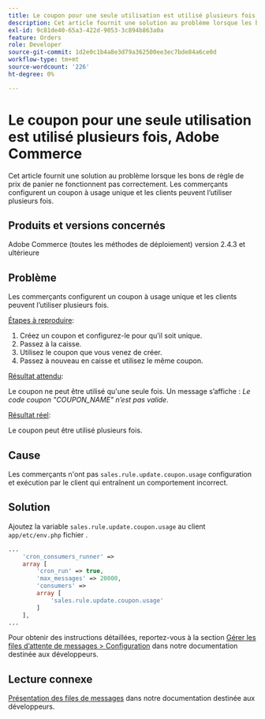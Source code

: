```yaml
---
title: Le coupon pour une seule utilisation est utilisé plusieurs fois, Adobe Commerce
description: Cet article fournit une solution au problème lorsque les bons de règle de prix de panier ne fonctionnent pas correctement. Les commerçants configurent un coupon à usage unique et les clients peuvent l’utiliser plusieurs fois.
exl-id: 9c81de40-65a3-422d-9053-3c894b863a0a
feature: Orders
role: Developer
source-git-commit: 1d2e0c1b4a8e3d79a362500ee3ec7bde84a6ce0d
workflow-type: tm+mt
source-wordcount: '226'
ht-degree: 0%

---
```


# Le coupon pour une seule utilisation est utilisé plusieurs fois, Adobe Commerce

Cet article fournit une solution au problème lorsque les bons de règle de prix de panier ne fonctionnent pas correctement. Les commerçants configurent un coupon à usage unique et les clients peuvent l’utiliser plusieurs fois.


## Produits et versions concernés

Adobe Commerce (toutes les méthodes de déploiement) version 2.4.3 et ultérieure

## Problème

Les commerçants configurent un coupon à usage unique et les clients peuvent l’utiliser plusieurs fois.

<u>Étapes à reproduire</u>:

1. Créez un coupon et configurez-le pour qu’il soit unique.
1. Passez à la caisse.
1. Utilisez le coupon que vous venez de créer.
1. Passez à nouveau en caisse et utilisez le même coupon.

<u>Résultat attendu</u>:

Le coupon ne peut être utilisé qu&#39;une seule fois. Un message s’affiche : *Le code coupon &quot;COUPON_NAME&quot; n’est pas valide*.

<u>Résultat réel</u>:

Le coupon peut être utilisé plusieurs fois.


## Cause

Les commerçants n&#39;ont pas `sales.rule.update.coupon.usage` configuration et exécution par le client qui entraînent un comportement incorrect.

## Solution

Ajoutez la variable `sales.rule.update.coupon.usage` au client `app/etc/env.php` fichier .

```php
...
    'cron_consumers_runner' =>
    array [
        'cron_run' => true,
        'max_messages' => 20000,
        'consumers' =>
        array [
            'sales.rule.update.coupon.usage'
        ]
    ],
...
```

Pour obtenir des instructions détaillées, reportez-vous à la section [Gérer les files d’attente de messages > Configuration](https://devdocs.magento.com/guides/v2.4/config-guide/mq/manage-message-queues.html#configuration) dans notre documentation destinée aux développeurs.

## Lecture connexe

[Présentation des files de messages](https://devdocs.magento.com/guides/v2.4/config-guide/mq/rabbitmq-overview.html) dans notre documentation destinée aux développeurs.
